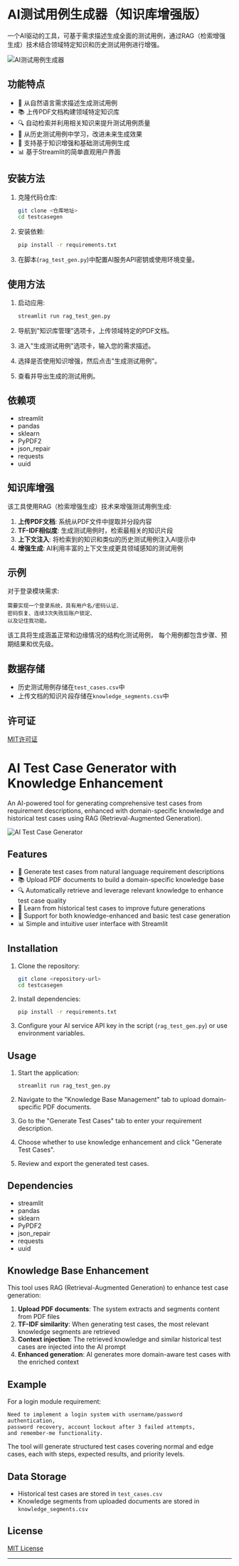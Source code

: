 # AI测试用例生成器（知识库增强版）

一个AI驱动的工具，可基于需求描述生成全面的测试用例，通过RAG（检索增强生成）技术结合领域特定知识和历史测试用例进行增强。

![AI测试用例生成器](https://img.shields.io/badge/AI-测试用例生成器-blue)

## 功能特点

- 📝 从自然语言需求描述生成测试用例
- 📚 上传PDF文档构建领域特定知识库
- 🔍 自动检索并利用相关知识来提升测试用例质量
- 💾 从历史测试用例中学习，改进未来生成效果
- 🧠 支持基于知识增强和基础测试用例生成
- 📊 基于Streamlit的简单直观用户界面

## 安装方法

1. 克隆代码仓库:
   ```bash
   git clone <仓库地址>
   cd testcasegen
   ```

2. 安装依赖:
   ```bash
   pip install -r requirements.txt
   ```

3. 在脚本(`rag_test_gen.py`)中配置AI服务API密钥或使用环境变量。

## 使用方法

1. 启动应用:
   ```bash
   streamlit run rag_test_gen.py
   ```

2. 导航到"知识库管理"选项卡，上传领域特定的PDF文档。

3. 进入"生成测试用例"选项卡，输入您的需求描述。

4. 选择是否使用知识增强，然后点击"生成测试用例"。

5. 查看并导出生成的测试用例。

## 依赖项

- streamlit
- pandas
- sklearn
- PyPDF2
- json_repair
- requests
- uuid

## 知识库增强

该工具使用RAG（检索增强生成）技术来增强测试用例生成:

1. **上传PDF文档**: 系统从PDF文件中提取并分段内容
2. **TF-IDF相似度**: 生成测试用例时，检索最相关的知识片段
3. **上下文注入**: 将检索到的知识和类似的历史测试用例注入AI提示中
4. **增强生成**: AI利用丰富的上下文生成更具领域感知的测试用例

## 示例

对于登录模块需求:

```
需要实现一个登录系统，具有用户名/密码认证、
密码恢复、连续3次失败后账户锁定、
以及记住我功能。
```

该工具将生成涵盖正常和边缘情况的结构化测试用例，
每个用例都包含步骤、预期结果和优先级。

## 数据存储

- 历史测试用例存储在`test_cases.csv`中
- 上传文档的知识片段存储在`knowledge_segments.csv`中

## 许可证

[MIT许可证](LICENSE)

# AI Test Case Generator with Knowledge Enhancement

An AI-powered tool for generating comprehensive test cases from requirement descriptions, enhanced with domain-specific knowledge and historical test cases using RAG (Retrieval-Augmented Generation).

![AI Test Case Generator](https://img.shields.io/badge/AI-Test%20Case%20Generator-blue)

## Features

- 📝 Generate test cases from natural language requirement descriptions
- 📚 Upload PDF documents to build a domain-specific knowledge base
- 🔍 Automatically retrieve and leverage relevant knowledge to enhance test case quality
- 💾 Learn from historical test cases to improve future generations
- 🧠 Support for both knowledge-enhanced and basic test case generation
- 📊 Simple and intuitive user interface with Streamlit

## Installation

1. Clone the repository:
   ```bash
   git clone <repository-url>
   cd testcasegen
   ```

2. Install dependencies:
   ```bash
   pip install -r requirements.txt
   ```

3. Configure your AI service API key in the script (`rag_test_gen.py`) or use environment variables.

## Usage

1. Start the application:
   ```bash
   streamlit run rag_test_gen.py
   ```

2. Navigate to the "Knowledge Base Management" tab to upload domain-specific PDF documents.

3. Go to the "Generate Test Cases" tab to enter your requirement description.

4. Choose whether to use knowledge enhancement and click "Generate Test Cases".

5. Review and export the generated test cases.

## Dependencies

- streamlit
- pandas
- sklearn
- PyPDF2
- json_repair
- requests
- uuid

## Knowledge Base Enhancement

This tool uses RAG (Retrieval-Augmented Generation) to enhance test case generation:

1. **Upload PDF documents**: The system extracts and segments content from PDF files
2. **TF-IDF similarity**: When generating test cases, the most relevant knowledge segments are retrieved
3. **Context injection**: The retrieved knowledge and similar historical test cases are injected into the AI prompt
4. **Enhanced generation**: AI generates more domain-aware test cases with the enriched context

## Example

For a login module requirement:

```
Need to implement a login system with username/password authentication, 
password recovery, account lockout after 3 failed attempts, 
and remember-me functionality.
```

The tool will generate structured test cases covering normal and edge cases, 
each with steps, expected results, and priority levels.

## Data Storage

- Historical test cases are stored in `test_cases.csv`
- Knowledge segments from uploaded documents are stored in `knowledge_segments.csv`

## License

[MIT License](LICENSE)

---

